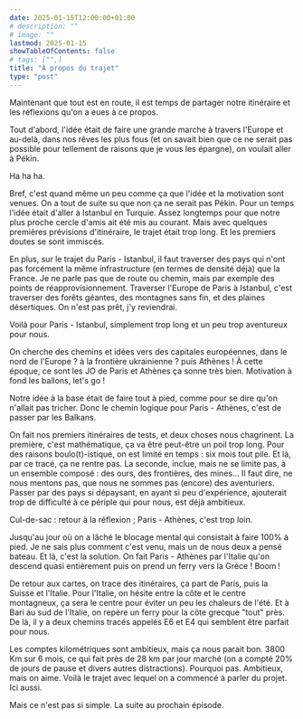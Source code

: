 ```yaml
---
date: 2025-01-15T12:00:00+01:00
# description: ""
# image: ""
lastmod: 2025-01-15
showTableOfContents: false
# tags: ["",]
title: "À propos du trajet"
type: "post"
---
```



Maintenant que tout est en route, il est temps de partager notre itinéraire et les réflexions qu'on a eues à ce propos.

Tout d'abord, l'idée était de faire une grande marche à travers l'Europe et au-delà, dans nos rêves les plus fous (et on savait bien que ce ne serait pas possible pour tellement de raisons que je vous les épargne), on voulait aller à Pékin.

Ha ha ha.

Bref, c'est quand même un peu comme ça que l'idée et la motivation sont venues. On a tout de suite su que non ça ne serait pas Pékin.
Pour un temps l'idée était d'aller à Istanbul en Turquie. Assez longtemps pour que notre plus proche cercle d'amis ait été mis au courant.
Mais avec quelques premières prévisions d'itinéraire, le trajet était trop long. Et les premiers doutes se sont immiscés.


En plus, sur le trajet du Paris - Istanbul, il faut traverser des pays qui n'ont pas forcément la même infrastructure (en termes de densité déjà) que la France. Je ne parle pas que de route ou chemin, mais par exemple des points de réapprovisionnement.
Traverser l'Europe de Paris à Istanbul, c'est traverser des forêts géantes, des montagnes sans fin, et des plaines désertiques. On n'est pas prêt, j'y reviendrai.

Voilà pour Paris - Istanbul, simplement trop long et un peu trop aventureux pour nous.

<!-- ![Plan avec un chemin tracé entre Paris et Istanbul](/images/Paris-Istanbul.png) -->

On cherche des chemins et idées vers des capitales européennes, dans le nord de l'Europe ? à la frontière ukrainienne ? puis Athènes !
À cette époque, ce sont les JO de Paris et Athènes ça sonne très bien. Motivation à fond les ballons, let's go !


Notre idée à la base était de faire tout à pied, comme pour se dire qu'on n'allait pas tricher. Donc le chemin logique pour Paris - Athènes, c'est de passer par les Balkans.

On fait nos premiers itinéraires de tests, et deux choses nous chagrinent. La première, c'est mathématique, ça va être peut-être un poil trop long. Pour des raisons boulo(t)-istique, on est limité en temps : six mois tout pile. Et là, par ce tracé, ça ne rentre pas. La seconde, inclue, mais ne se limite pas, à un ensemble composé : des ours, des frontières, des mines… Il faut dire, ne nous mentons pas, que nous ne sommes pas (encore) des aventuriers. Passer par des pays si dépaysant, en ayant si peu d'expérience, ajouterait trop de difficulté à ce périple qui pour nous, est déjà ambitieux.

Cul-de-sac : retour à la réflexion ; Paris - Athènes, c'est trop loin.


Jusqu'au jour où on a lâché le blocage mental qui consistait à faire 100% à pied.
Je ne sais plus comment c'est venu, mais un de nous deux a pensé bateau. Et là, c'est la solution. On fait Paris - Athènes par l'Italie qu'on descend quasi entièrement puis on prend un ferry vers la Grèce ! Boom !

De retour aux cartes, on trace des itinéraires, ça part de Paris, puis la Suisse et l'Italie. Pour l'Italie, on hésite entre la côte et le centre montagneux, ça sera le centre pour éviter un peu les chaleurs de l'été. Et à Bari au sud de l'Italie, on repère un ferry pour la côte grecque "tout" près. De là, il y a deux chemins tracés appelés E6 et E4 qui semblent être parfait pour nous.

Les comptes kilométriques sont ambitieux, mais ça nous parait bon. 3800 Km sur 6 mois, ce qui fait près de 28 km par jour marché (on a compté 20% de jours de pause et divers autres distractions). Pourquoi pas. Ambitieux, mais on aime.
Voilà le trajet avec lequel on a commencé à parler du projet. Ici aussi.

Mais ce n'est pas si simple.
La suite au prochain épisode.
